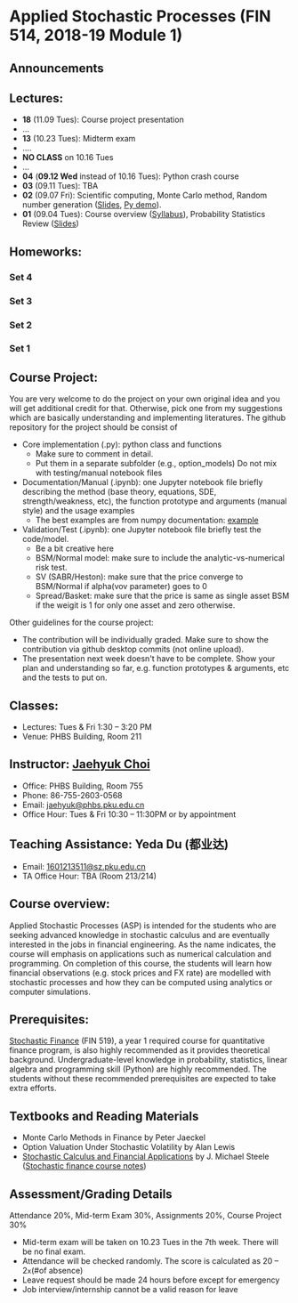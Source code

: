 # Applied Stochastic Processes (FIN 514, 2018-19 Module 1)

## Announcements

## Lectures:
* __18__ (11.09 Tues): Course project presentation
* ...
* __13__ (10.23 Tues): Midterm exam
* ....
* __NO CLASS__ on 10.16 Tues
* ...
* __04__ (__09.12 Wed__ instead of 10.16 Tues): Python crash course
* __03__ (09.11 Tues): TBA
* __02__ (09.07 Fri): Scientific computing, Monte Carlo method, Random number generation ([Slides](files/MCmethod.pdf), [Py demo](py/MC_Demo.ipynb)). 
* __01__ (09.04 Tues): Course overview ([Syllabus](files/syllabus.pdf)), Probability Statistics Review ([Slides](files/ProbStatsReview.pdf))

## Homeworks:
### __Set 4__ 

### __Set 3__ 

### __Set 2__ 

### __Set 1__ 


## Course Project:

You are very welcome to do the project on your own original idea and you will get additional credit for that. Otherwise, pick one from my suggestions which are basically understanding and implementing literatures. The github repository for the project should be consist of

* Core implementation (.py): python class and functions
  * Make sure to comment in detail.
  * Put them in a separate subfolder (e.g., option_models) Do not mix with testing/manual notebook files
* Documentation/Manual (.ipynb): one Jupyter notebook file briefly describing the method (base theory, equations, SDE, strength/weakness, etc), the function prototype and arguments (manual style) and the usage examples
  * The best examples are from numpy documentation: [example](https://docs.scipy.org/doc/numpy-1.10.1/reference/routines.polynomials.hermite.html)
* Validation/Test (.ipynb): one Jupyter notebook file briefly test the code/model.
  * Be a bit creative here
  * BSM/Normal model: make sure to include the analytic-vs-numerical risk test.
  * SV (SABR/Heston): make sure that the price converge to BSM/Normal if alpha(vov parameter) goes to 0
  * Spread/Basket: make sure that the price is same as single asset BSM if the weigit is 1 for only one asset and zero otherwise.
  
Other guidelines for the course project:
* The contribution will be individually graded. Make sure to show the contribution via github desktop commits (not online upload).
* The presentation next week doesn't have to be complete. Show your plan and understanding so far, e.g. function prototypes & arguments, etc and the tests to put on.

## Classes: 
* Lectures: Tues & Fri 1:30 – 3:20 PM
* Venue: PHBS Building, Room 211

## Instructor: [Jaehyuk Choi](http://www.jaehyukchoi.net/phbs_en)
* Office: PHBS Building, Room 755
* Phone: 86-755-2603-0568
* Email: jaehyuk@phbs.pku.edu.cn
* Office Hour: Tues & Fri 10:30 – 11:30PM or by appointment

## Teaching Assistance: Yeda Du (都业达)
* Email: 1601213511@sz.pku.edu.cn
* TA Office Hour: TBA (Room 213/214)

## Course overview: 
Applied Stochastic Processes (ASP) is intended for the students who are
seeking advanced knowledge in stochastic calculus and are eventually interested in the jobs in
financial engineering. As the name indicates, the course will emphasis on applications such as
numerical calculation and programming. On completion of this course, the students will learn
how financial observations (e.g. stock prices and FX rate) are modelled with stochastic
processes and how they can be computed using analytics or computer simulations.

## Prerequisites: 
[Stochastic Finance](https://github.com/PHBS/2017.M3.StoFin) (FIN 519), a year 1 required course for quantitative finance program, is also highly recommended as it provides theoretical background. Undergraduate-level knowledge in probability, statistics, linear algebra and programming skill (Python) are highly recommended. The students without these recommended prerequisites are expected to take extra efforts.

##  Textbooks and Reading Materials
* Monte Carlo Methods in Finance by Peter Jaeckel
* Option Valuation Under Stochastic Volatility by Alan Lewis
* [Stochastic Calculus and Financial Applications](http://www-stat.wharton.upenn.edu/~steele/StochasticCalculus.html) by J. Michael Steele
([Stochastic finance course notes](https://github.com/PHBS/2016.M3.StoFin/blob/master/files/Notes%20Steele.pdf))

## Assessment/Grading Details
Attendance 20%, Mid-term Exam 30%, Assignments 20%, Course Project 30%
* Mid-term exam will be taken on 10.23 Tues in the 7th week. There will be no final exam.
* Attendance will be checked randomly. The score is calculated as 20 – 2`x`(#of absence)
* Leave request should be made 24 hours before except for emergency
* Job interview/internship cannot be a valid reason for leave
